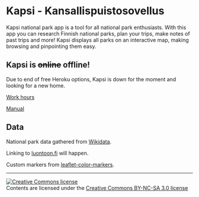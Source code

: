 # Kapsi - Kansallispuistosovellus

Kapsi national park app is a tool for all national park enthusiasts.
With this app you can research Finnish national parks, plan your trips, make notes of past trips and more! Kapsi displays all parks on an interactive map, making browsing and pinpointing them easy.

## Kapsi is ~~online~~ offline!
Due to end of free Heroku options, Kapsi is down for the moment and looking for a new home.


[Work hours](./documentation/workingHours.md)

[Manual](./documentation/manual.md)



## Data

National park data gathered from [Wikidata](https://www.wikidata.org/wiki/Wikidata:Main_Page).

Linking to [luontoon.fi](https://www.luontoon.fi/) will happen.

Custom markers from [leaflet-color-markers](https://github.com/pointhi/leaflet-color-markers).

-------
<a rel="license" href="http://creativecommons.org/licenses/by-nc-sa/3.0/">
  <img alt="Creative Commons license" style="border-width:0" src="https://i.creativecommons.org/l/by-nc-sa/3.0/88x31.png"
  />
</a>
<br/> Contents are licensed under the
<a rel="license" href="http://creativecommons.org/licenses/by-nc-sa/3.0/">Creative Commons BY-NC-SA 3.0 license</a>

